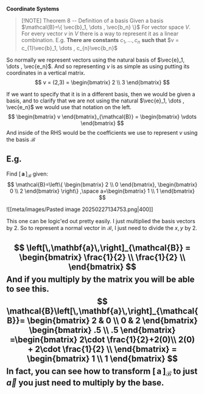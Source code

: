 **Coordinate Systems**


> [!NOTE] Theorem 8 -- Definition of a basis
> Given a basis $\mathcal{B}=\{ \vec{b}_1, \dots , \vec{b_n} \}$ For vector space $V$. For every vector $v$ in $V$ there is a way to represent it as a linear combination. 
> E.g. **There are constants** $c_{1},\dots ,c_{n}$ **such that** $v = c_{1}\vec{b}_1, \dots , c_{n}\vec{b_n}$

So normally we represent vectors using the natural basis of $\vec{e}_1, \dots , \vec{e_n}$. And so representing $v$ is as simple as using putting its coordinates in a vertical matrix.
$$
v = (2,3) = \begin{bmatrix}
2 \\
3
\end{bmatrix}
$$

If we want to specify that it is in a different basis, then we would be given a basis, and to clarify that we are not using the natural $\vec{e}_1, \dots , \vec{e_n}$ we would use that notation on the left.
$$
\begin{bmatrix}
v
\end{bmatrix}_{\mathcal{B}} = \begin{bmatrix}
\vdots
\end{bmatrix}
$$
And inside of the RHS would be the coefficients we use to represent $v$ using the basis $\mathcal{B}$

## E.g.
Find $\left[\,\mathbf{a}\,\right]_{\mathcal{B}}$ given:
$$
\mathcal{B}=\left\{ 
\begin{bmatrix}
2 \\
0
\end{bmatrix},
\begin{bmatrix}
0 \\
2
\end{bmatrix}
\right\} 
,\space a=\begin{bmatrix}
1 \\
1
\end{bmatrix}
$$

![[meta/images/Pasted image 20250227134753.png|400]]

This one can be logic'ed out pretty easily. I just multiplied the basis vectors by 2. So to represent a normal vector in $\mathcal{B}$, I just need to divide the $x,y$ by 2.

$$
\left[\,\mathbf{a}\,\right]_{\mathcal{B}} = \begin{bmatrix}
\frac{1}{2} \\
\frac{1}{2} \\
\end{bmatrix}
$$
And if you multiply by the matrix you will be able to see this.
$$
\mathcal{B}\left[\,\mathbf{a}\,\right]_{\mathcal{B}}=
\begin{bmatrix}
2 & 0 \\
0 & 2
\end{bmatrix}
\begin{bmatrix}
.5 \\
.5
\end{bmatrix}
=\begin{bmatrix}
2\cdot \frac{1}{2}+2(0)\\
2(0) +      2\cdot \frac{1}{2} \\
\end{bmatrix} = \begin{bmatrix}
1 \\
1
\end{bmatrix}
$$
In fact, you can see how to transform $\left[\,\mathbf{a}\,\right]_{\mathcal{B}}$ to just $\vec{a}$ you just need to multiply by the base.
---

